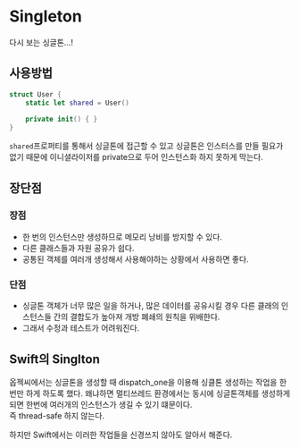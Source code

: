 # Singleton

다시 보는 싱글톤...!


## 사용방법

```swift
struct User {
    static let shared = User()
    
    private init() { }
}
```

`shared`프로퍼티를 통해서 싱글톤에 접근할 수 있고 싱글톤은 인스터스를 만들 필요가 없기 때문에 이니셜라이저를 private으로 두어 인스턴스화 하지 못하게 막는다.


## 장단점
### 장점
- 한 번의 인스턴스만 생성하므로 메모리 낭비를 방지할 수 있다. 
- 다른 클래스들과 자원 공유가 쉽다.
- 공통된 객체를 여러개 생성해서 사용해야하는 상황에서 사용하면 좋다.  

### 단점
- 싱글톤 객체가 너무 많은 일을 하거나, 많은 데이터를 공유시킬 경우 다른 클래의 인스턴스들 간의 결합도가 높아져 개방 폐쇄의 원칙을 위배한다.   
- 그래서 수정과 테스트가 어려워진다.


## Swift의 Singlton
옵젝씨에서는 싱글톤을 생성할 때 dispatch_one을 이용해 싱클톤 생성하는 작업을 한번만 하게 하도록 했다. 왜냐하면 멀티쓰레드 환경에서는 동시에 싱글톤객체를 생성하게 되면 한번에 여러개의 인스턴스가 생길 수 있기 떄문이다.  
즉 thread-safe 하지 않는다.  

하지만 Swift에서는 이러한 작업들을 신경쓰지 않아도 알아서 해준다.   